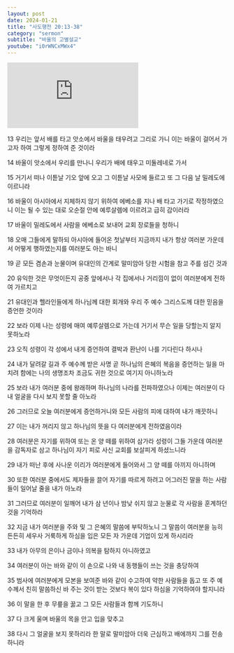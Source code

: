 ```yaml
---
layout: post
date: 2024-01-21
title: "사도행전 20:13-38"
category: "sermon"
subtitle: "바울의 고별설교"
youtube: "i0rWNCxMWx4"
---
```


<div class="youtube margin-large">
    <iframe src="https://www.youtube.com/embed/i0rWNCxMWx4" title="YouTube video player" frameborder="0" allow="accelerometer; autoplay; clipboard-write; encrypted-media; gyroscope; picture-in-picture; web-share" allowfullscreen></iframe>
</div>

13 우리는 앞서 배를 타고 앗소에서 바울을 태우려고 그리로 가니 이는 바울이 걸어서 가고자 하여 그렇게 정하여 준 것이라

14 바울이 앗소에서 우리를 만나니 우리가 배에 태우고 미둘레네로 가서

15 거기서 떠나 이튿날 기오 앞에 오고 그 이튿날 사모에 들르고 또 그 다음 날 밀레도에 이르니라

16 바울이 아시아에서 지체하지 않기 위하여 에베소를 지나 배 타고 가기로 작정하였으니 이는 될 수 있는 대로 오순절 안에 예루살렘에 이르려고 급히 감이러라

17 바울이 밀레도에서 사람을 에베소로 보내어 교회 장로들을 청하니

18 오매 그들에게 말하되 아시아에 들어온 첫날부터 지금까지 내가 항상 여러분 가운데서 어떻게 행하였는지를 여러분도 아는 바니

19 곧 모든 겸손과 눈물이며 유대인의 간계로 말미암아 당한 시험을 참고 주를 섬긴 것과

20 유익한 것은 무엇이든지 공중 앞에서나 각 집에서나 거리낌이 없이 여러분에게 전하여 가르치고

21 유대인과 헬라인들에게 하나님께 대한 회개와 우리 주 예수 그리스도께 대한 믿음을 증언한 것이라

22 보라 이제 나는 성령에 매여 예루살렘으로 가는데 거기서 무슨 일을 당할는지 알지 못하노라

23 오직 성령이 각 성에서 내게 증언하여 결박과 환난이 나를 기다린다 하시나

24 내가 달려갈 길과 주 예수께 받은 사명 곧 하나님의 은혜의 복음을 증언하는 일을 마치려 함에는 나의 생명조차 조금도 귀한 것으로 여기지 아니하노라

25 보라 내가 여러분 중에 왕래하며 하나님의 나라를 전파하였으나 이제는 여러분이 다 내 얼굴을 다시 보지 못할 줄 아노라

26 그러므로 오늘 여러분에게 증언하거니와 모든 사람의 피에 대하여 내가 깨끗하니

27 이는 내가 꺼리지 않고 하나님의 뜻을 다 여러분에게 전하였음이라

28 여러분은 자기를 위하여 또는 온 양 떼를 위하여 삼가라 성령이 그들 가운데 여러분을 감독자로 삼고 하나님이 자기 피로 사신 교회를 보살피게 하셨느니라

29 내가 떠난 후에 사나운 이리가 여러분에게 들어와서 그 양 떼를 아끼지 아니하며

30 또한 여러분 중에서도 제자들을 끌어 자기를 따르게 하려고 어그러진 말을 하는 사람들이 일어날 줄을 내가 아노라

31 그러므로 여러분이 일깨어 내가 삼 년이나 밤낮 쉬지 않고 눈물로 각 사람을 훈계하던 것을 기억하라

32 지금 내가 여러분을 주와 및 그 은혜의 말씀에 부탁하노니 그 말씀이 여러분을 능히 든든히 세우사 거룩하게 하심을 입은 모든 자 가운데 기업이 있게 하시리라

33 내가 아무의 은이나 금이나 의복을 탐하지 아니하였고

34 여러분이 아는 바와 같이 이 손으로 나와 내 동행들이 쓰는 것을 충당하여

35 범사에 여러분에게 모본을 보여준 바와 같이 수고하여 약한 사람들을 돕고 또 주 예수께서 친히 말씀하신 바 주는 것이 받는 것보다 복이 있다 하심을 기억하여야 할지니라

36 이 말을 한 후 무릎을 꿇고 그 모든 사람들과 함께 기도하니

37 다 크게 울며 바울의 목을 안고 입을 맞추고

38 다시 그 얼굴을 보지 못하리라 한 말로 말미암아 더욱 근심하고 배에까지 그를 전송하니라

